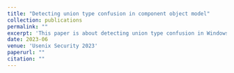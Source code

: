 ```yaml
---
title: "Detecting union type confusion in component object model"
collection: publications
permalink: ""
excerpt: 'This paper is about detecting union type confusion in Windows COM(Component Object Model)'
date: 2023-06
venue: 'Usenix Security 2023'
paperurl: ""
citation: ""
---
```


